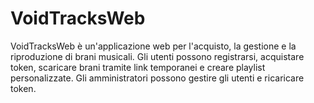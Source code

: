 # VoidTracksWeb

VoidTracksWeb è un'applicazione web per l'acquisto, la gestione e la riproduzione di brani musicali. 
Gli utenti possono registrarsi, acquistare token, scaricare brani tramite link temporanei e creare playlist personalizzate. 
Gli amministratori possono gestire gli utenti e ricaricare token.
